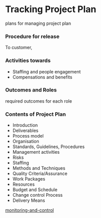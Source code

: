 # Tracking Project Plan
plans for managing project plan

### Procedure for release 
To customer,

### Activities towards
- Staffing and people engagement
- Compensations and benefits


### Outcomes and Roles
required outcomes for each role

### Contents of Project Plan
- Introduction
- Deliverables
- Process model
- Organisation
- Standards, Guidelines, Procedures
- Management activities
- Risks
- Staffing
- Methods and Techniques
- Quality Criteria/Assurance
- Work Packages
- Resources
- Budget and Schedule
- Change control Process
- Delivery Means


[monitoring-and-control](monitoring-and-control.md)